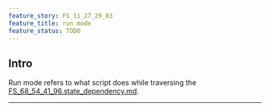 ```yaml
---
feature_story: FS_11_27_29_83
feature_title: run mode
feature_status: TODO
---
```


## Intro

Run mode refers to what script does while
traversing the [FS_68_54_41_96.state_dependency.md][FS_68_54_41_96.state_dependency.md].

---

[FS_68_54_41_96.state_dependency.md]: FS_68_54_41_96.state_dependency.md
